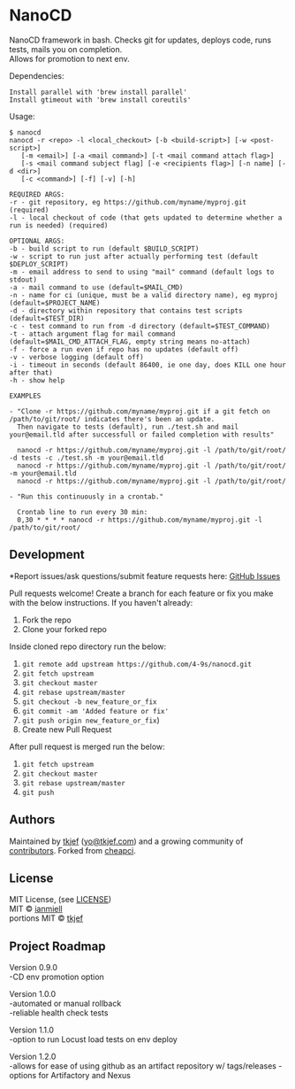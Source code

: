 NanoCD
=======

NanoCD framework in bash. Checks git for updates, deploys code, runs tests, mails you on completion.  
Allows for promotion to next env.  

Dependencies:  
```
Install parallel with 'brew install parallel'
Install gtimeout with 'brew install coreutils'
```

Usage:  

```
$ nanocd
nanocd -r <repo> -l <local_checkout> [-b <build-script>] [-w <post-script>]
   [-m <email>] [-a <mail command>] [-t <mail command attach flag>]
   [-s <mail command subject flag] [-e <recipients flag>] [-n name] [-d <dir>] 
   [-c <command>] [-f] [-v] [-h]

REQUIRED ARGS:
-r - git repository, eg https://github.com/myname/myproj.git (required)
-l - local checkout of code (that gets updated to determine whether a run is needed) (required)

OPTIONAL ARGS:
-b - build script to run (default $BUILD_SCRIPT)
-w - script to run just after actually performing test (default $DEPLOY_SCRIPT)
-m - email address to send to using "mail" command (default logs to stdout)
-a - mail command to use (default=$MAIL_CMD)
-n - name for ci (unique, must be a valid directory name), eg myproj (default=$PROJECT_NAME)
-d - directory within repository that contains test scripts (default=$TEST_DIR)
-c - test command to run from -d directory (default=$TEST_COMMAND)
-t - attach argument flag for mail command (default=$MAIL_CMD_ATTACH_FLAG, empty string means no-attach)
-f - force a run even if repo has no updates (default off)
-v - verbose logging (default off)
-i - timeout in seconds (default 86400, ie one day, does KILL one hour after that)
-h - show help

EXAMPLES

- "Clone -r https://github.com/myname/myproj.git if a git fetch on /path/to/git/root/ indicates there's been an update.
  Then navigate to tests (default), run ./test.sh and mail your@email.tld after successfull or failed completion with results"

  nanocd -r https://github.com/myname/myproj.git -l /path/to/git/root/ -d tests -c ./test.sh -m your@email.tld
  nanocd -r https://github.com/myname/myproj.git -l /path/to/git/root/ -m your@email.tld
  nanocd -r https://github.com/myname/myproj.git -l /path/to/git/root/

- "Run this continuously in a crontab."

  Crontab line to run every 30 min:
  0,30 * * * * nanocd -r https://github.com/myname/myproj.git -l /path/to/git/root/
```

## Development

*Report issues/ask questions/submit feature requests here: [GitHub Issues][issues]

Pull requests welcome!
Create a branch for each feature or fix you make with the below instructions.
If you haven't already:
1. Fork the repo
2. Clone your forked repo

Inside cloned repo directory run the below:
1. `git remote add upstream https://github.com/4-9s/nanocd.git`
2. `git fetch upstream`
3. `git checkout master`
4. `git rebase upstream/master`
5. `git checkout -b new_feature_or_fix`
6. `git commit -am 'Added feature or fix'`
7. `git push origin new_feature_or_fix`)
8. Create new Pull Request

After pull request is merged run the below:
1. `git fetch upstream`
2. `git checkout master`
3. `git rebase upstream/master`
4. `git push`

## Authors

Maintained by [tkjef][tkjef] (<yo@tkjef.com>) and a growing community of [contributors][contributors]. Forked from [cheapci][cheapci].

## License

MIT License, (see [LICENSE][license])  
MIT © [ianmiell][ianmiell]  
portions MIT © [tkjef][tkjef]  

[contributors]: https://github.com/4-9s/nanocd/graphs/contributors
[tkjef]: https://github.com/tkjef
[ianmiell]: https://github.com/ianmiell
[cheapci]: https://github.com/ianmiell/cheapci
[issues]: https://github.com/4-9s/nanocd/issues
[license]: https://github.com/4-9s/nanocd/blob/master/LICENSE
[twitter]: https://twitter.com/4-9s_io
[website]: http://www.4-9s.io/

## Project Roadmap

Version 0.9.0  
    -CD env promotion option  

Version 1.0.0  
    -automated or manual rollback  
    -reliable health check tests  

Version 1.1.0  
    -option to run Locust load tests on env deploy  

Version 1.2.0  
    -allows for ease of using github as an artifact repository w/ tags/releases
    -options for Artifactory and Nexus  
